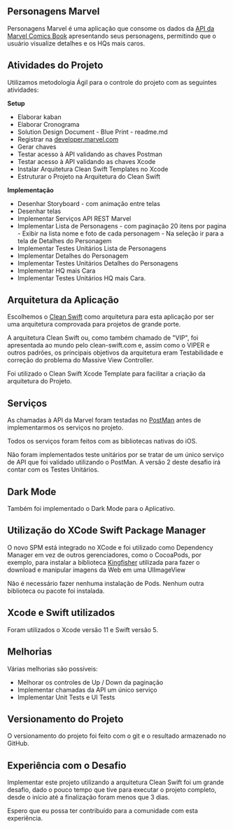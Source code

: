 ## Personagens Marvel


Personagens Marvel é uma aplicação que consome os dados da [API da Marvel Comics Book](https://developer.marvel.com) apresentando seus personagens, permitindo que o usuário visualize  detalhes e os HQs mais caros. 

## **Atividades do Projeto**

Utilizamos metodologia Ágil para o controle do projeto com as seguintes atividades:

**Setup**
-   Elaborar kaban
-   Elaborar Cronograma
-   Solution Design Document - Blue Print - readme.md
-   Registrar na [developer.marvel.com](http://developer.marvel.com)
-   Gerar chaves
-   Testar acesso à API validando as chaves Postman
-   Testar acesso à API validando as chaves Xcode
-   Instalar Arquitetura Clean Swift Templates no Xcode
-   Estruturar o Projeto na Arquitetura do Clean Swift

**Implementação**  

-   Desenhar Storyboard - com animação entre telas
-   Desenhar telas
-   Implementar Serviços API REST Marvel
-   Implementar Lista de Personagens - com paginação 20 itens por pagina  -  Exibir na lista nome e foto de cada personagem - Na seleção ir para a tela de Detalhes do Personagem
-   Implementar Testes Unitários Lista de Personagens
-   Implementar Detalhes do Personagem
-   Implementar Testes Unitários Detalhes do Personagens
-   Implementar HQ mais Cara
-   Implementar Testes Unitários HQ mais Cara.


## **Arquitetura da Aplicação**

Escolhemos o [Clean Swift](https://clean-swift.com/) como arquitetura para esta aplicação por ser uma arquitetura comprovada para projetos de grande porte.

A arquitetura Clean Swift ou, como também chamado de "VIP", foi apresentada ao mundo pelo clean-swift.com e, assim como o VIPER e outros padrões, os principais objetivos da arquitetura eram Testabilidade e correção do problema do Massive View Controller.

Foi utilizado o Clean Swift Xcode Template para facilitar a criação da arquitetura do Projeto.



## Serviços

As chamadas à API da Marvel foram testadas no [PostMan](https://www.postman.com/) antes de implementarmos os serviços no projeto.

Todos os serviços foram feitos com as bibliotecas nativas do iOS.

Não foram implementados teste unitários por se tratar de um único serviço de API que foi validado utilizando o PostMan. A versão 2 deste desafio irá contar com os Testes Unitários.


## Dark Mode 

Também foi implementado o Dark Mode para o Aplicativo.



## Utilização do XCode Swift Package Manager

O novo SPM está integrado no XCode e foi utilizado como Dependency Manager em vez de outros gerenciadores, como o CocoaPods, por exemplo, para instalar a biblioteca [Kingfisher](https://github.com/onevcat/Kingfisher) utilizada para fazer o download e manipular imagens da Web em uma UIImageView

Não é necessário fazer nenhuma instalação de Pods. Nenhum outra biblioteca ou pacote foi instalada.


## Xcode e Swift utilizados

Foram utilizados o Xcode versão 11 e Swift versão 5.


## Melhorias

Várias melhorias são possíveis:

- Melhorar os controles de Up / Down da paginação
- Implementar chamadas da API um único serviço
- Implementar Unit Tests e UI Tests


## Versionamento do Projeto

O versionamento do projeto foi feito com o git e o resultado armazenado no GitHub.


## Experiência com o Desafio

Implementar este projeto utilizando a arquitetura Clean Swift foi um grande desafio, dado o pouco tempo que tive para executar o projeto completo, desde o início até a finalização foram menos que 3 dias.

Espero que eu possa ter contribuído para a comunidade com esta experiência. 







